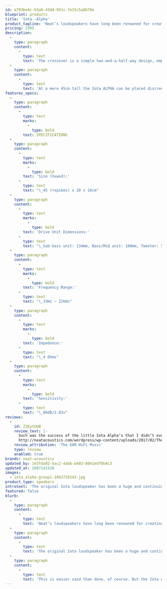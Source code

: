 ```yaml
---
id: e793be4c-63a0-43dd-931c-7e15c5a8679e
blueprint: products
title: 'Iota -Alpha'
product_tagline: 'Neat’s loudspeakers have long been renowned for creating big sounds from compact and elegant enclosures.'
pricing: 2395
description:
  -
    type: paragraph
    content:
      -
        type: text
        text: 'The crossover is a simple two-and-a-half-way design, employing 1st & 2nd order slopes. The crossover components are all hard-wired, with point-to-point connections in order to maximise integrity. The crossover components are of premium audiophile quality and include polypropylene capacitors and low-dcr air-core inductors.'
  -
    type: paragraph
    content:
      -
        type: text
        text: 'At a mere 45cm tall the Iota ALPHA can be placed discreetly in the room, yet it delivers a genuine full-range musical experience on a scale that suggests a far bigger (and more expensive) loudspeaker.'
features_specs:
  -
    type: paragraph
    content:
      -
        type: text
        marks:
          -
            type: bold
        text: SPECIFICATIONS
  -
    type: paragraph
    content:
      -
        type: text
        marks:
          -
            type: bold
        text: 'Size (hxwxd):'
      -
        type: text
        text: "\_45 (+spikes) x 20 x 16cm"
  -
    type: paragraph
    content:
      -
        type: text
        marks:
          -
            type: bold
        text: 'Drive Unit Dimensions:'
      -
        type: text
        text: "\_Sub-bass unit: 134mm, Bass/Mid unit: 100mm, Tweeter: 50mm EMIT Planar Magnetic"
  -
    type: paragraph
    content:
      -
        type: text
        marks:
          -
            type: bold
        text: 'Frequency Range:'
      -
        type: text
        text: "\_33Hz – 22kHz"
  -
    type: paragraph
    content:
      -
        type: text
        marks:
          -
            type: bold
        text: 'Impedance:'
      -
        type: text
        text: "\_4 Ohms"
  -
    type: paragraph
    content:
      -
        type: text
        marks:
          -
            type: bold
        text: 'Sensitivity:'
      -
        type: text
        text: "\_86dB/2.83v"
reviews:
  -
    id: Z3EytUUB
    review_text: |-
      Such was the success of the little Iota Alpha’s that I didn’t even feel I had to ‘look down’ at them – they projected the sound so well as to make them virtually invisible, below my sightline. Yes, for around the same money you can source a pair of significantly larger speakers, but that’s totally missing the point of this design. These are the perfect loudspeakers for my sitting room A/V set-up. Full marks to Bob Surgeoner. Now, where’s my cheque book?
      http://neatacoustics.com/wordpress/wp-content/uploads/2017/02/The-Ear-Neat-Iota-ALPHA.pdf
    review_attribution: 'The EAR HiFi Music'
    type: review
    enabled: true
brands: neat-acoustics
updated_by: 1e5fda92-5ac2-4abb-b403-8041edf0b4c3
updated_at: 1697141528
images:
  - iota_alpha-group1-1663710143.jpg
product_type: speakers
introtext: 'The original Iota loudspeaker has been a huge and continuing success since its appearance in 2011, and the idea of a low-down floor standing version has been mooted ever since. All that was necessary for the new model was to retain the exceptional abilities of the Iota and build on these in a floor-standing configuration. This is easier said than done, of course. But the Iota ALPHA delivers completely on target.'
featured: false
blurb:
  -
    type: paragraph
    content:
      -
        type: text
        text: 'Neat’s loudspeakers have long been renowned for creating big sounds from compact and elegant enclosures. However, the Iota ALPHA succeeds in stretching this concept well beyond the limits of what might be expected.'
  -
    type: paragraph
    content:
      -
        type: text
        text: 'The original Iota loudspeaker has been a huge and continuing success since its appearance in 2011, and the idea of a low-down floor standing version has been mooted ever since. All that was necessary for the new model was to retain the exceptional abilities of the Iota and build on these in a floor-standing configuration.'
  -
    type: paragraph
    content:
      -
        type: text
        text: 'This is easier said than done, of course. But the Iota ALPHA delivers completely on target.'
---
```

